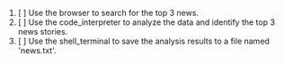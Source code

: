 1. [ ] Use the browser to search for the top 3 news.
2. [ ] Use the code_interpreter to analyze the data and identify the top 3 news stories.
3. [ ] Use the shell_terminal to save the analysis results to a file named 'news.txt'.